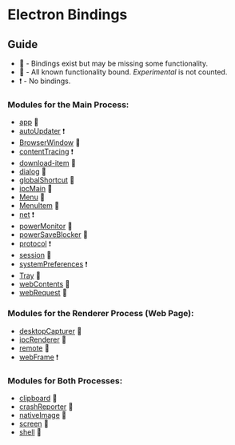 # Electron Bindings

## Guide

- :running: - Bindings exist but may be missing some functionality.
- :muscle: - All known functionality bound.  _Experimental_ is not counted.
- :exclamation: - No bindings.

### Modules for the Main Process:

* [app](api/app.md) :running:
* [autoUpdater](api/auto-updater.md) :exclamation:
* [BrowserWindow](api/browser-window.md) :muscle:
* [contentTracing](api/content-tracing.md) :exclamation:
* [download-item](api/download-item.md) :muscle:
* [dialog](api/dialog.md) :muscle:
* [globalShortcut](api/global-shortcut.md) :muscle:
* [ipcMain](api/ipc-main.md) :muscle:
* [Menu](api/menu.md) :muscle:
* [MenuItem](api/menu-item.md) :muscle:
* [net](api/net.md) :exclamation:
* [powerMonitor](api/power-monitor.md) :muscle:
* [powerSaveBlocker](api/power-save-blocker.md) :muscle:
* [protocol](api/protocol.md) :exclamation:
* [session](api/session.md) :running:
* [systemPreferences](api/system-preferences.md) :exclamation:
* [Tray](api/tray.md) :muscle:
* [webContents](api/web-contents.md) :running:
* [webRequest](api/web-request.md) :muscle:

### Modules for the Renderer Process (Web Page):

* [desktopCapturer](api/desktop-capturer.md)  :muscle:
* [ipcRenderer](api/ipc-renderer.md) :muscle:
* [remote](api/remote.md) :running:
* [webFrame](api/web-frame.md) :exclamation:

### Modules for Both Processes:

* [clipboard](api/clipboard.md) :muscle:
* [crashReporter](api/crash-reporter.md) :muscle:
* [nativeImage](api/native-image.md) :muscle:
* [screen](api/screen.md) :muscle:
* [shell](api/shell.md) :muscle:
